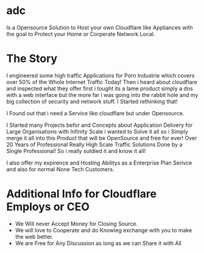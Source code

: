# adc
Is a Opensource Solution to Host your own Cloudflare like Appliances with the goal to Protect your Home or Corperate Network Local.


# The Story
I engineered some high traffic Applications for Porn Industrie which covers over 50% of the Whole Internet Traffic Today!
Then i heard about cloudflare and inspected what they offer first i tought its a lame product simply a dns with a web interface
but the more far i was going into the rabbit hole and my big collection of security and network stuff. I Started rethinking that!

I Found out that i need a Service like cloudflare but under Opensource.

I Started many Projects befor and Concepts about Application Delivery for Large Organisations with Infinity Scale i wanted to Solve it all so i Simply merge it all into this Product that will be OpenSource and free for ever! Over 20 Years of Professional Really High Scale Traffic Solutions Done by a Single Professional! So i really sutdied it and know it all!

I also offer my expirence and Hosting Abilitys as a Enterprise Plan Serivce and also for normal None Tech Customers.

# Additional Info for Cloudflare Employs or CEO
- We Will never Accept Money for Closing Source.
- We will love to Cooperate and do Knowleg exchange with you to make the web better.
- We are Free for Any Discussion as long as we can Share it with All
